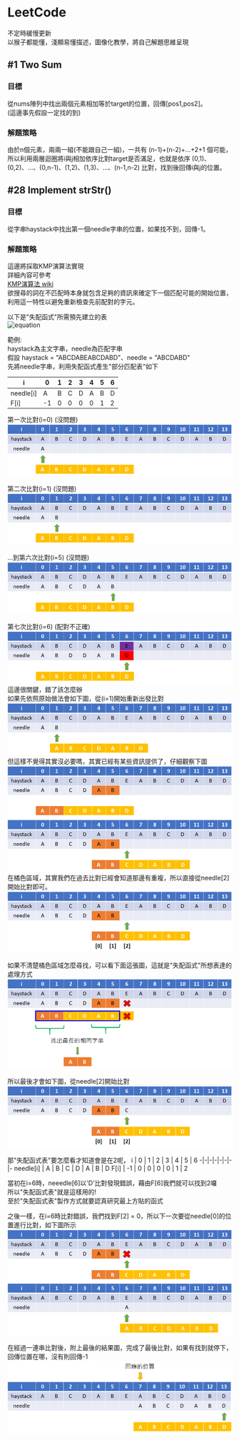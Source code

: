 # LeetCode
不定時緩慢更新<br>
以猴子都能懂，淺顯易懂描述，圖像化教學，將自己解題思維呈現

## #1 Two Sum
### 目標
從nums陣列中找出兩個元素相加等於target的位置，回傳[pos1,pos2]。<br>
(這邊事先假設一定找的到)
### 解題策略
由於n個元素，兩兩一組(不能跟自己一組)，一共有 (n-1)+(n-2)+...+2+1 個可能，<br>
所以利用兩層迴圈將i與j相加依序比對target是否滿足，也就是依序 (0,1)、(0,2)、...、(0,n-1)、(1,2)、(1,3)、...、(n-1,n-2) 比對，找到後回傳i與j的位置。

## #28 Implement strStr()
### 目標
從字串haystack中找出第一個needle字串的位置，如果找不到，回傳-1。
### 解題策略
這邊將採取KMP演算法實現<br>
詳細內容可參考<br>
[KMP演算法 wiki](https://zh.wikipedia.org/zh-tw/KMP%E7%AE%97%E6%B3%95)<br>
欲搜尋的詞在不匹配時本身就包含足夠的資訊來確定下一個匹配可能的開始位置，利用這一特性以避免重新檢查先前配對的字元。<br>

以下是"失配函式"所需預先建立的表<br>
![equation](https://latex.codecogs.com/png.image?%5Clarge%20%5Cdpi%7B110%7D%5Cbg%7Bwhite%7D%5C%5Cf(j)=%5Cleft%5C%7B%5Cbegin%7Barray%7D%7Bl%7D%20%20-1%20%5C%5C%20%20%20f%5Em(j-1)&plus;1%20%5C%5C%20%20%20-1%20%5C%5C%5Cend%7Barray%7D%5Cbegin%7Barray%7D%7Bl%7D%20%20if%5C%20j%20=%200%20%5C%5C%20%20%20where%5C%20m%5C%20is%5C%20the%5C%20least%5C%20integer%5C%20k%5C%20for%5C%20which%5C%20p_%7Bf%5Ek(j-1)&plus;1%7D=p_j%20%5C%5C%20%20%20if%5C%20there%5C%20is%5C%20no%5C%20k%5C%20satisfying%5C%20the%5C%20above%20%5C%5C%5Cend%7Barray%7D%5Cright.%5C%5C%5C%5Cf%5E1(j)=f(j)%5C%20and%5C%20f%5Em(j)=%20f(f%5E%7Bm-1%7D(j))%20%5C%5C%20)

範例:<br>
haystack為主文字串，needle為匹配字串<br>
假設 haystack = "ABCDABEABCDABD"、needle = "ABCDABD"<br>
先將needle字串，利用失配函式產生"部分匹配表"如下<br>

i | 0 | 1 | 2 | 3 | 4 | 5 | 6
-|-|-|-|-|-|-|-
needle[i] | A | B | C | D | A | B | D
F[i] | -1 | 0 | 0 | 0 | 0 | 1 | 2

第一次比對(i=0) (沒問題)<br>
![img](./Resource/%2328/1.png)<br>

第二次比對(i=1) (沒問題)<br>
![img](./Resource/%2328/2.png)<br>

...到第六次比對(i=5) (沒問題)<br>
![img](./Resource/%2328/3.png)<br>

第七次比對(i=6) (配對不正確) 
![img](./Resource/%2328/4.png)
這邊很關鍵，錯了該怎麼辦<br>
如果先依照原始做法會如下圖，從(i=1)開始重新出發比對<br>
![img](./Resource/%2328/5.png)<br>
但這樣不覺得其實沒必要嗎，其實已經有某些資訊提供了，仔細觀察下圖
![img](./Resource/%2328/6.png)<br>
![img](./Resource/%2328/7.png)<br>
在橘色區域，其實我們在過去比對已經會知道那邊有重複，所以直接從needle[2]開始比對即可。<br>
![img](./Resource/%2328/8.png)<br>

如果不清楚橘色區域怎麼尋找，可以看下面這張圖，這就是"失配函式"所想表達的處理方式<br>
![img](./Resource/%2328/9.png)<br>

所以最後才會如下圖，從needle[2]開始比對<br>
![img](./Resource/%2328/10.png)<br>

那"失配函式表"要怎麼看才知道會是在2呢，
i | 0 | 1 | 2 | 3 | 4 | 5 | 6
-|-|-|-|-|-|-|-
needle[i] | A | B | C | D | A | B | D
F[i] | -1 | 0 | 0 | 0 | 0 | 1 | 2

當初在i=6時，neeedle[6]以'D'比對發現錯誤，藉由F[6]我們就可以找到2囉<br>
所以"失配函式表"就是這樣用的!<br>
至於"失配函式表"製作方式就要認真研究最上方貼的函式<br>

之後一樣，在i=6時比對錯誤，我們找到F[2] = 0，所以下一次要從needle[0]的位置進行比對，如下圖所示<br>
![img](./Resource/%2328/11.png)<br>
![img](./Resource/%2328/12.png)<br>

在經過一連串比對後，附上最後的結果圖，完成了最後比對，如果有找到就停下，回傳位置在哪，沒有則回傳-1
![img](./Resource/%2328/13.png)<br>